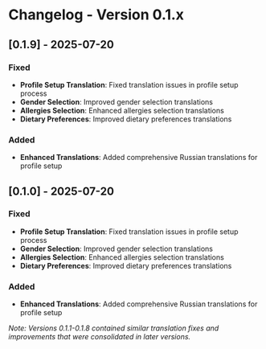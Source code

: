 # Changelog - Version 0.1.x

## [0.1.9] - 2025-07-20

### Fixed
- **Profile Setup Translation**: Fixed translation issues in profile setup process
- **Gender Selection**: Improved gender selection translations
- **Allergies Selection**: Enhanced allergies selection translations
- **Dietary Preferences**: Improved dietary preferences translations

### Added
- **Enhanced Translations**: Added comprehensive Russian translations for profile setup

## [0.1.0] - 2025-07-20

### Fixed
- **Profile Setup Translation**: Fixed translation issues in profile setup process
- **Gender Selection**: Improved gender selection translations
- **Allergies Selection**: Enhanced allergies selection translations
- **Dietary Preferences**: Improved dietary preferences translations

### Added
- **Enhanced Translations**: Added comprehensive Russian translations for profile setup

*Note: Versions 0.1.1-0.1.8 contained similar translation fixes and improvements that were consolidated in later versions.*